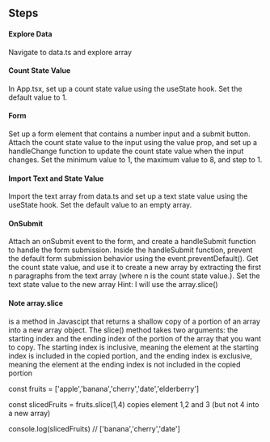 ## Steps

#### Explore Data

Navigate to data.ts and explore array

#### Count State Value

In App.tsx, set up a count state value using
the useState hook. Set the default value to 1.

#### Form

Set up a form element that contains a number
input and a submit button. Attach the count
state value to the input using the value prop,
and set up a handleChange function to update
the count state value when the input changes.
Set the minimum value to 1, the maximum value
to 8, and step to 1.

#### Import Text and State Value

Import the text array from data.ts and set up a text state
value using the useState hook. Set the default value to an empty array.

#### OnSubmit

Attach an onSubmit event to the form, and create a
handleSubmit function to handle the form submission.
Inside the handleSubmit function, prevent the default form submission
behavior using the event.preventDefault(). Get the count state value,
and use it to create a new array by extracting the first n paragraphs from the text
array (where n is the count state value.). Set the text state value to the new array
Hint: I will use the array.slice()

#### Note array.slice

is a method in Javascipt that returns a shallow copy of a portion of an array into a
new array object. The slice() method takes two arguments: the starting index and the ending index
of the portion of the array that you want to copy. The starting index is inclusive, meaning the element
at the starting index is included in the copied portion, and the ending index is exclusive, meaning the element
at the ending index is not included in the copied portion

const fruits = ['apple','banana','cherry','date','elderberry']

const slicedFruits = fruits.slice(1,4)
copies element 1,2 and 3 (but not 4 into a new array)

console.log(slicedFruits) // ['banana','cherry','date']
